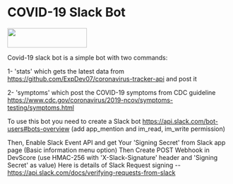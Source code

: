 # COVID-19 Slack Bot

[<img src="https://firebasestorage.googleapis.com/v0/b/bkind-a71be.appspot.com/o/images%2Fpublic%2Fdeploy_on_devscore2-high-res.png?alt=media&token=ec117ba5-3915-482e-b011-e25304bb94b4" height="44px" width="180px">](https://app.devscore.dev/functions/editor?gitPath=https://github.com/DevScoreInc/samples&dirPath=COVID-19-Slack-Bot)


Covid-19 slack bot is a simple bot with two commands: 

1- 'stats' which gets the latest data from https://github.com/ExpDev07/coronavirus-tracker-api and post it 

2- 'symptoms' which post the COVID-19 symptoms from CDC guideline https://www.cdc.gov/coronavirus/2019-ncov/symptoms-testing/symptoms.html 



To use this bot you need to create a Slack bot https://api.slack.com/bot-users#bots-overview (add app_mention and im_read, im_write permission)

Then, Enable Slack Event API and get Your 'Signing Secret' from Slack app page (Basic information menu option)
Then Create POST Webhook in DevScore (use HMAC-256 with 'X-Slack-Signature' header and 'Signing Secret' as value) 
Here is details of Slack Request signing -- https://api.slack.com/docs/verifying-requests-from-slack




